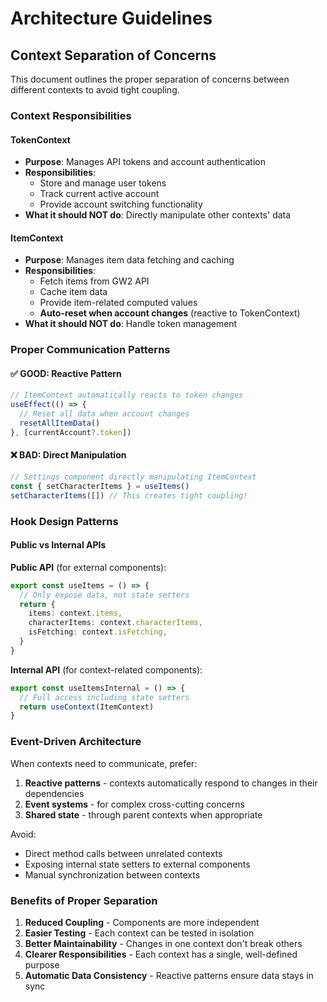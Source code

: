 # Architecture Guidelines

## Context Separation of Concerns

This document outlines the proper separation of concerns between different contexts to avoid tight coupling.

### Context Responsibilities

#### TokenContext

- **Purpose**: Manages API tokens and account authentication
- **Responsibilities**:
  - Store and manage user tokens
  - Track current active account
  - Provide account switching functionality
- **What it should NOT do**: Directly manipulate other contexts' data

#### ItemContext

- **Purpose**: Manages item data fetching and caching
- **Responsibilities**:
  - Fetch items from GW2 API
  - Cache item data
  - Provide item-related computed values
  - **Auto-reset when account changes** (reactive to TokenContext)
- **What it should NOT do**: Handle token management

### Proper Communication Patterns

#### ✅ GOOD: Reactive Pattern

```typescript
// ItemContext automatically reacts to token changes
useEffect(() => {
  // Reset all data when account changes
  resetAllItemData()
}, [currentAccount?.token])
```

#### ❌ BAD: Direct Manipulation

```typescript
// Settings component directly manipulating ItemContext
const { setCharacterItems } = useItems()
setCharacterItems([]) // This creates tight coupling!
```

### Hook Design Patterns

#### Public vs Internal APIs

**Public API** (for external components):

```typescript
export const useItems = () => {
  // Only expose data, not state setters
  return {
    items: context.items,
    characterItems: context.characterItems,
    isFetching: context.isFetching,
  }
}
```

**Internal API** (for context-related components):

```typescript
export const useItemsInternal = () => {
  // Full access including state setters
  return useContext(ItemContext)
}
```

### Event-Driven Architecture

When contexts need to communicate, prefer:

1. **Reactive patterns** - contexts automatically respond to changes in their dependencies
2. **Event systems** - for complex cross-cutting concerns
3. **Shared state** - through parent contexts when appropriate

Avoid:

- Direct method calls between unrelated contexts
- Exposing internal state setters to external components
- Manual synchronization between contexts

### Benefits of Proper Separation

1. **Reduced Coupling** - Components are more independent
2. **Easier Testing** - Each context can be tested in isolation
3. **Better Maintainability** - Changes in one context don't break others
4. **Clearer Responsibilities** - Each context has a single, well-defined purpose
5. **Automatic Data Consistency** - Reactive patterns ensure data stays in sync
